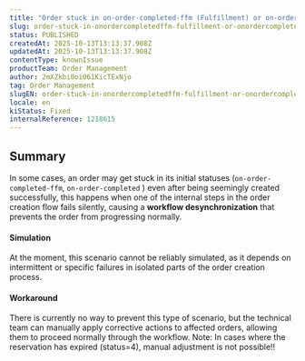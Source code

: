 ```yaml
---
title: "Order stuck in on-order-completed-ffm (Fulfillment) or on-order-completed (Marketplace) even after successful creation (isCompleted: true)"
slug: order-stuck-in-onordercompletedffm-fulfillment-or-onordercompleted-marketplace-even-after-successful-creation-iscompleted-true
status: PUBLISHED
createdAt: 2025-10-13T13:13:37.908Z
updatedAt: 2025-10-13T13:13:37.908Z
contentType: knownIssue
productTeam: Order Management
author: 2mXZkbi0oi061KicTExNjo
tag: Order Management
slugEN: order-stuck-in-onordercompletedffm-fulfillment-or-onordercompleted-marketplace-even-after-successful-creation-iscompleted-true
locale: en
kiStatus: Fixed
internalReference: 1218615
---
```



## Summary


In some cases, an order may get stuck in its initial statuses (`on-order-completed-ffm`, `on-order-completed` ) even after being seemingly created successfully, this happens when one of the internal steps in the order creation flow fails silently, causing a **workflow desynchronization** that prevents the order from progressing normally.




#### Simulation


At the moment, this scenario cannot be reliably simulated, as it depends on intermittent or specific failures in isolated parts of the order creation process.




#### Workaround


There is currently no way to prevent this type of scenario, but the technical team can manually apply corrective actions to affected orders, allowing them to proceed normally through the workflow.
Note: In cases where the reservation has expired (status=4), manual adjustment is not possible!!



